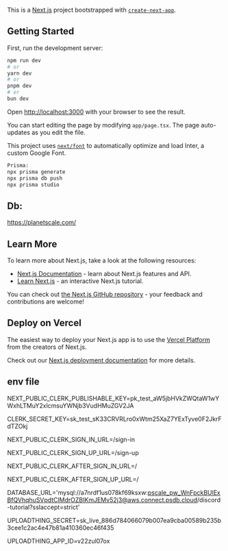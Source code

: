 This is a [Next.js](https://nextjs.org/) project bootstrapped with [`create-next-app`](https://github.com/vercel/next.js/tree/canary/packages/create-next-app).

## Getting Started

First, run the development server:

```bash
npm run dev
# or
yarn dev
# or
pnpm dev
# or
bun dev
```

Open [http://localhost:3000](http://localhost:3000) with your browser to see the result.

You can start editing the page by modifying `app/page.tsx`. The page auto-updates as you edit the file.

This project uses [`next/font`](https://nextjs.org/docs/basic-features/font-optimization) to automatically optimize and load Inter, a custom Google Font.

```bash
Prisma:
npx prisma generate
npx prisma db push
npx prisma studio
```

## Db: 
https://planetscale.com/

## Learn More

To learn more about Next.js, take a look at the following resources:

- [Next.js Documentation](https://nextjs.org/docs) - learn about Next.js features and API.
- [Learn Next.js](https://nextjs.org/learn) - an interactive Next.js tutorial.

You can check out [the Next.js GitHub repository](https://github.com/vercel/next.js/) - your feedback and contributions are welcome!

## Deploy on Vercel

The easiest way to deploy your Next.js app is to use the [Vercel Platform](https://vercel.com/new?utm_medium=default-template&filter=next.js&utm_source=create-next-app&utm_campaign=create-next-app-readme) from the creators of Next.js.

Check out our [Next.js deployment documentation](https://nextjs.org/docs/deployment) for more details.

## env file

NEXT_PUBLIC_CLERK_PUBLISHABLE_KEY=pk_test_aW5jbHVkZWQtaW1wYWxhLTMuY2xlcmsuYWNjb3VudHMuZGV2JA

CLERK_SECRET_KEY=sk_test_sK33CRVRLro0xWtm25XaZ7YExTyve0F2JkrFdTZOkj

NEXT_PUBLIC_CLERK_SIGN_IN_URL=/sign-in

NEXT_PUBLIC_CLERK_SIGN_UP_URL=/sign-up 

NEXT_PUBLIC_CLERK_AFTER_SIGN_IN_URL=/ 

NEXT_PUBLIC_CLERK_AFTER_SIGN_UP_URL=/

<!-- This was inserted by prisma init:
Environment variables declared in this file are automatically made available to Prisma.
See the documentation for more detail: https://pris.ly/d/prisma-schema#accessing-environment-variables-from-the-schema
Prisma supports the native connection string format for PostgreSQL, MySQL, SQLite, SQL Server, MongoDB and CockroachDB.
See the documentation for all the connection string options: https://pris.ly/d/connection-strings -->

DATABASE_URL='mysql://a7nrdf1us078kf69ksxw:pscale_pw_WnFpckBUlExBfQVhqhuSVpdtClMdrOZBIKmJEMv52j3@aws.connect.psdb.cloud/discord-tutorial?sslaccept=strict'

UPLOADTHING_SECRET=sk_live_886d784066079b007ea9cba00589b235b3cee1c2ac4e47b81a410360ec46f435

UPLOADTHING_APP_ID=v22zul07ox
